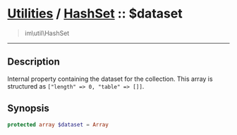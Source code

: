 # [Utilities](util.md) / [HashSet](util-HashSet.md) :: $dataset
 > im\util\HashSet
____

## Description
Internal property containing the dataset for the collection.
This array is structured as `["length" => 0, "table" => []]`.

## Synopsis
```php
protected array $dataset = Array
```
